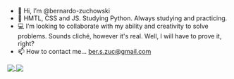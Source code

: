 - 👋 Hi, I’m @bernardo-zuchowski
- 🌱 HMTL, CSS and JS. Studying Python. Always studying and practicing.
- 💻 I’m looking to collaborate with my ability and creativity to solve problems. Sounds cliché, however it's real. Well, I will have to prove it, right?
- 📫 How to contact me... ber.s.zuc@gmail.com


<a href="https://github.com/bernardo-zuchowski/github-readme-stats">
  <img align="center" src="https://github-readme-stats.vercel.app/api?username=bernardo-zuchowski&show_icons=true" />
</a>
<a href="https://github.com/bernardo-zuchowski/convoychat">
  <img align="center" src="https://github-readme-stats.vercel.app/api/top-langs/?username=bernardo-zuchowski&exclude_repo=conhecimento-de-si-mesmo" />
</a>
